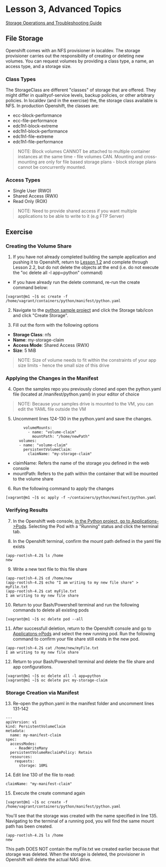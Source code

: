 # Lesson 3, Advanced Topics

[Storage Operations and Troubleshooting Guide](https://github.ford.com/Containers/k8s-platform/blob/master/Day2/CaaS_Applications/User_docs/storage_troubleshooting_day2_guide.md#storage-operations-and-troubleshooting-guide)

## File Storage

Openshift comes with an NFS provisioner in localdev. The storage provisioner carries out the responsibility of creating or deleting new volumes. You can request volumes by providing a class type, a name, an access type, and a storage size. 

### Class Types

The StorageClass are different "classes" of storage that are offered. They might differ in qualityof-service levels, backup policies, or other arbitrary policies. In localdev (and in the exercise) the, the storage class available is NFS. In production Openshift, the classes are: 

- ecc-block-performance
- ecc-file-performance
- edc1h1-block-extreme
- edc1h1-block-performance
- edc1h1-file-extreme
- edc1h1-file-performance

> NOTE: Block volumes CANNOT be attached to multiple container instances at the same time - file volumes CAN. Mounting and cross-mounting are only for file based storage plans - block storage plans cannot be concurrently mounted. 

### Access Types

- Single User (RWO)
- Shared Access (RWX)
- Read Only (ROX)

> NOTE: Need to provide shared access if you want multiple applications to be able to write to it (e.g FTP Server)

## Exercise

### Creating the Volume Share

1. If you have not already completed building the sample application and pushing it to Openshift, return to [Lesson 1.2](https://github.ford.com/JPOTTE46/caas-workshop/blob/master/lesson1.2.md) and complete through Lesson 2.2, but do not delete the objects at the end (i.e. do not execute the "oc delete all -l app=python" command)

- If you have already run the delete command, re-run the create command below:

```
[vagrant@m1 ~]$ oc create -f /home/vagrant/containers/python/manifest/python.yaml
```

2. Navigate to the [python sample project](https://api.oc.local:8443/console/project/python/overview) and click the Storage tab/icon and click "Create Storage". 

3. Fill out the form with the following options
- **Storage Class**: nfs
- **Name**: my-storage-claim
- **Access Mode**: Shared Access (RWX)
- **Size**: 5 MiB

> NOTE: Size of volume needs to fit within the constraints of your app size limits - hence the small size of this drive

### Applying the Changes in the Manifest

4. Open the samples repo you previously cloned and open the python.yaml file (located at /manifest/python.yaml) in your editor of choice

> NOTE: Because your samples drive is mounted to the VM, you can edit the YAML file outside the VM

5. Uncomment lines 124-130 in the python.yaml and save the changes.

```
        volumeMounts:
          - name: "volume-claim"
            mountPath: "/home/newPath"
      volumes:
      - name: "volume-claim"
        persistentVolumeClaim:
          claimName: "my-storage-claim"
```

- claimName: Refers the name of the storage you defined in the web console
- mountPath: Refers to the path within the container that will be mounted to the volume share

6. Run the following command to apply the changes

```
[vagrant@m1 ~]$ oc apply -f ~/containers/python/manifest/python.yaml
```

### Verifying Results

7. In the Openshift web console, [in the Python project, go to Applications->Pods](https://api.oc.local:8443/console/project/python/browse/pods). Selecting the Pod with a "Running" status and click the terminal tab. 

8. In the Openshift terminal, confirm the mount path defined in the yaml file exists

```
(app-root)sh-4.2$ ls /home
new
```

9. Write a new text file to this file share

```
(app-root)sh-4.2$ cd /home/new
(app-root)sh-4.2$ echo "I am writing to my new file share" > myFile.txt
(app-root)sh-4.2$ cat myFile.txt
I am writing to my new file share
```

10. Return to your Bash/Powershell terminal and run the following commands to delete all existing pods

```
[vagrant@m1 ~]$ oc delete pod --all
```

11. After successfull deletion, return to the Openshift console and go to [Applicatons->Pods](https://api.oc.local:8443/console/project/python/browse/pods) and select the new running pod. Run the following command to confirm your file share still exists in the new pod. 

```
(app-root)sh-4.2$ cat /home/new/myFile.txt
I am writing to my new file share
```

12. Return to your Bash/Powershell terminal and delete the file share and app configurations.

```
[vagrant@m1 ~]$ oc delete all -l app=python
[vagrant@m1 ~]$ oc delete pvc my-storage-claim
```

### Storage Creation via Manifest

13. Re-open the python.yaml in the manifest folder and uncomment lines 131-142

```
---
apiVersion: v1
kind: PersistentVolumeClaim
metadata:
  name: my-manifest-claim
spec:
  accessModes:
    - ReadWriteMany
  persistentVolumeReclaimPolicy: Retain
  resources:
    requests:
      storage: 10Mi
```

14. Edit line 130 of the file to read:

```
claimName: "my-manifest-claim"
```

15. Execute the create command again
```
[vagrant@m1 ~]$ oc create -f /home/vagrant/containers/python/manifest/python.yaml
```

You'll see that the storage was created with the name specified in line 135. Navigating to the terminal of a running pod, you will find the same mount path has been created. 

```
(app-root)sh-4.2$ ls /home
new
```

This path DOES NOT contain the myFile.txt we created earlier because that storage was deleted. When the storage is deleted, the provisioner in Openshift will delete the actual NAS drive.  